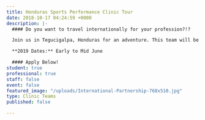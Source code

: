 ```yaml
---
title: Honduras Sports Performance Clinic Tour
date: 2018-10-17 04:24:59 +0000
description: |-
  #### Do you want to travel internationally for your profession?!?

  Join us in Tegucigalpa, Honduras for an adventure. This team will be teaching at the National Autonomous University of Honduras (UNAH) and co-hosting a conference with the Honduran Olympic Committee. A variety of sports medicine, strength & conditioning, exercise science professionals and students are needed to fill out this team. Help connect with professionals and students, while communicating Christ’s love with others!

  **2019 Dates:** Early to Mid June

  #### Apply Below!
student: true
professional: true
staff: false
event: false
featured_image: "/uploads/International-Partnership-768x510.jpg"
type: Clinic Teams
published: false

---
```

